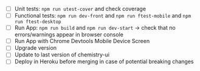 - [ ] Unit tests: `npm run utest-cover` and check coverage
- [ ] Functional tests: `npm run dev-front` and `npm run ftest-mobile` and `npm run ftest-desktop`
- [ ] Run App: `npm run build` and `npm run dev-start` -> check that no errors/warnings appear in browser console
- [ ] Run App with Chrome Devtools Mobile Device Screen
- [ ] Upgrade version
- [ ] Update to last version of chemistry-ui
- [ ] Deploy in Heroku before merging in case of potential breaking changes
